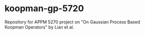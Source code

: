 # koopman-gp-5720
Repository for APPM 5270 project on "On Gaussian Process Based Koopman Operators" by Lian et al.
